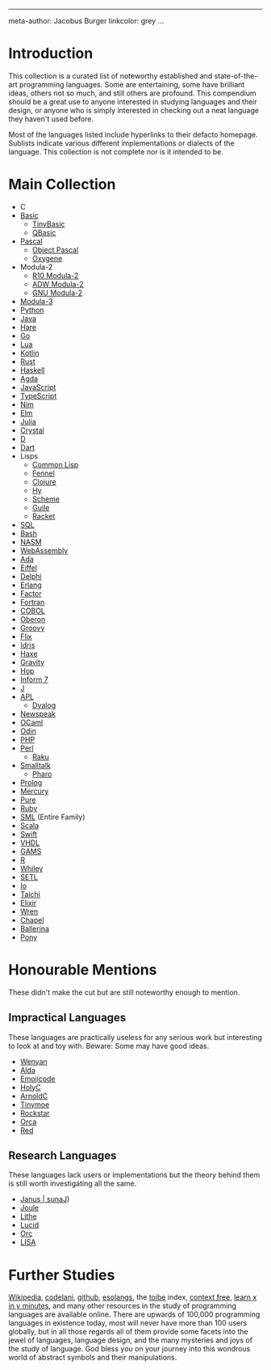 
---
meta-author: Jacobus Burger
linkcolor: grey
...

# Introduction

This collection is a curated list of noteworthy established and state-of-the-art programming languages. Some are entertaining, some have brilliant ideas, others not so much, and still others are profound. This compendium should be a great use to anyone interested in studying languages and their design, or anyone who is simply interested in checking out a neat language they haven't used before.

Most of the languages listed include hyperlinks to their defacto homepage. Sublists indicate various different implementations or dialects of the language. This collection is not complete nor is it intended to be.


# Main Collection

* C
* [Basic](http://www.nicholson.com/rhn/basic/)
  * [TinyBasic](http://tinybasic.cyningstan.org.uk/)
  * [QBasic](https://www.freebasic.net/)
* [Pascal](https://www.freepascal.org/)
  * [Object Pascal](https://wiki.freepascal.org/Object_Pascal)
  * [Oxygene](https://www.elementscompiler.com/elements/oxygene/)
* Modula-2
  * [R10 Modula-2](http://www.arjay.bc.ca/Modula-2/)
  * [ADW Modula-2](https://www.modula2.org/)
  * [GNU Modula-2](http://www.nongnu.org/gm2/homepage.html)
* [Modula-3](http://www.modula3.org/)
* [Python](https://www.python.org/)
* [Java](https://www.oracle.com/java/)
* [Hare](https://harelang.org/)
* [Go](https://golang.org/)
* [Lua](http://www.lua.org/)
* [Kotlin](https://kotlinlang.org/)
* [Rust](https://www.rust-lang.org/)
* [Haskell](https://www.haskell.org/)
* [Agda](https://github.com/agda/agda)
* [JavaScript](https://www.javascript.com/)
* [TypeScript](https://www.typescriptlang.org/)
* [Nim](https://nim-lang.org/)
* [Elm](https://elm-lang.org/)
* [Julia](https://julialang.org/)
* [Crystal](https://crystal-lang.org/)
* [D](https://dlang.org/)
* [Dart](https://dart.dev/)
* Lisps
  * [Common Lisp](https://common-lisp.net/)
  * [Fennel](https://fennel-lang.org/)
  * [Clojure](https://clojure.org/)
  * [Hy](https://docs.hylang.org/en/stable/)
  * [Scheme](https://schemers.org/)
  * [Guile](https://www.gnu.org/software/guile/)
  * [Racket](https://racket-lang.org)
* [SQL](https://www.mysql.com/)
* [Bash](https://www.gnu.org/software/bash/)
* [NASM](https://www.nasm.us/)
* [WebAssembly](https://webassembly.org/)
* [Ada](https://www.adacore.com/)
* [Eiffel](https://www.eiffel.org/)
* [Delphi](https://www.embarcadero.com/products/delphi)
* [Erlang](https://www.erlang.org/)
* [Factor](https://factorcode.org/)
* [Fortran](https://fortran-lang.org/)
* [COBOL](https://developer.ibm.com/languages/cobol/)
* [Oberon](http://www.projectoberon.com/)
* [Groovy](https://groovy-lang.org/)
* [Flix](https://flix.dev/)
* [Idris](https://www.idris-lang.org/)
* [Haxe](https://haxe.org/)
* [Gravity](https://marcobambini.github.io/gravity/#/)
* [Hop](http://hop.inria.fr/home/index.html)
* [Inform 7](http://inform7.com/)
* [J](https://www.jsoftware.com/#/)
* [APL](https://www.gnu.org/software/apl/)
  * [Dyalog](https://www.dyalog.com/)
* [Newspeak](https://newspeaklanguage.org/index.html)
* [OCaml](https://ocaml.org/)
* [Odin](https://odin-lang.org/)
* [PHP](https://www.php.net/)
* [Perl](https://www.perl.org/)
  * [Raku](https://www.raku.org/)
* [Smalltalk](https://squeak.org/)
  * [Pharo](https://pharo.org/)
* [Prolog](https://www.swi-prolog.org/)
* [Mercury](https://mercurylang.org/)
* [Pure](https://agraef.github.io/pure-lang/)
* [Ruby](https://www.ruby-lang.org/en/)
* [SML](https://smlfamily.github.io/) (Entire Family)
* [Scala](https://www.scala-lang.org/)
* [Swift](https://developer.apple.com/swift/)
* [VHDL](http://ghdl.free.fr/)
* [GAMS](https://www.gams.com/)
* [R](https://www.r-project.org/)
* [Whiley](http://whiley.org/)
* [SETL](https://setl.org/setl/)
* [Io](https://iolanguage.org/index.html)
* [Taichi](https://taichi.graphics/)
* [Elixir](https://elixir-lang.org/)
* [Wren](https://wren.io/)
* [Chapel](https://chapel-lang.org/)
* [Ballerina](https://ballerina.io/)
* [Pony](https://www.ponylang.io/)





# Honourable Mentions

These didn't make the cut but are still noteworthy enough to mention.


## Impractical Languages

These languages are practically useless for any serious work but interesting to look at and toy with. Beware: Some may have good ideas.

* [Wenyan](https://wy-lang.org/)
* [Alda](https://alda.io/)
* [Emojicode](https://www.emojicode.org/)
* [HolyC](https://harrisontotty.github.io/p/a-lang-design-analysis-of-holyc)
* [ArnoldC](https://lhartikk.github.io/ArnoldC/)
* [Tinymoe](https://github.com/vczh/tinymoe)
* [Rockstar](https://codewithrockstar.com/)
* [Orca](https://hundredrabbits.itch.io/orca)
* [Red](https://www.red-lang.org/)


## Research Languages

These languages lack users or implementations but the theory behind them is still worth investigating all the same.

* [Janus | sunaJ](https://en.wikipedia.org/wiki/Janus_\(time-reversible_computing_programming_language))
* [Joule](https://en.wikipedia.org/wiki/Joule_(programming_language))
* [Lithe](https://en.wikipedia.org/wiki/Lithe)
* [Lucid](https://en.wikipedia.org/wiki/Lucid_(programming_language))
* [Orc](https://orc.csres.utexas.edu/)
* [LISA](https://www.ice.rwth-aachen.de/research/tools-projects/closed-projects/lisa/)


# Further Studies

[Wikipedia](https://en.wikipedia.org/wiki/Programming_language), [codelani](https://codelani.com/), [github](https://github.com/search?q=programming+language), [esolangs](https://esolangs.org/wiki/Main_Page), the [toibe](https://www.tiobe.com/tiobe-index/) index, [context free](https://www.youtube.com/c/ContextFree/about), [learn x in y minutes](https://learnxinyminutes.com/), and many other resources in the study of programming languages are available online. There are upwards of 100,000 programming languages in existence today, most will never have more than 100 users globally, but in all those regards all of them provide some facets into the jewel of languages, language design, and the many mysteries and joys of the study of language. God bless you on your journey into this wondrous world of abstract symbols and their manipulations.
